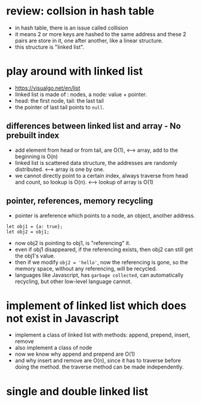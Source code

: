 # review: collsion in hash table
- in hash table, there is an issue called collision
- it means 2 or more keys are hashed to the same address and these 2 pairs are store in it, one after another, like a linear structure.
- this structure is "linked list".

# play around with linked list
- https://visualgo.net/en/list
- linked list is made of : nodes, a node: value + pointer.
- head: the first node, tail: the last tail
- the pointer of last tail points to ```null```.

## differences between linked list and array - No prebuilt index
- add element from head or from tail, are O(1),  <--> array, add to the beginning is O(n)
- linked list is scattered data structure, the addresses are randomly distributed. <--> array is one by one.
- we cannot directly point to a certain index, always traverse from head and count, so lookup is O(n). <--> lookup of array is O(1)


## pointer, references, memory recycling
- pointer is areference which points to a node, an object, another address.
```
let obj1 = {a: true};
let obj2 = obj1;
```
- now obj2 is pointing to obj1, is "referencing" it.
- even if obj1 disappeared, if the referencing exists, then obj2 can still get the obj1's value.
- then if we modify ```obj2 = 'hello'```, now the referencing is gone, so the memory space, without any referencing, will be recycled.
- languages like Javascript, has ```garbage collected```, can automatically recycling, but other low-level language cannot.


# implement of linked list which does not exist in Javascript
- implement a class of linked list with methods: append, prepend, insert, remove
- also implement a class of node
- now we know why append and prepend are O(1)
- and why insert and remove are O(n), since it has to traverse before doing the method. the traverse method can be made independently.


# single and double linked list


